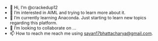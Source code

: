 - 👋 Hi, I’m @crackedup12
- 👀 I’m interested in AIML and trying to learn more about it.
- 🌱 I’m currently learning Anaconda. Just starting to learn new topics regarding this platform.
- 💞️ I’m looking to collaborate on ...
- 📫 How to reach me reach me using sayan17bhattacharya@gmail.com.

<!---
crackedup12/crackedup12 is a ✨ special ✨ repository because its `README.md` (this file) appears on your GitHub profile.
You can click the Preview link to take a look at your changes.
--->
